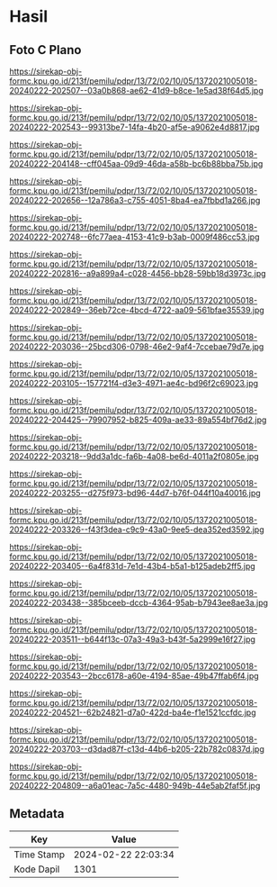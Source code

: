 # Hasil

## Foto C Plano

https://sirekap-obj-formc.kpu.go.id/213f/pemilu/pdpr/13/72/02/10/05/1372021005018-20240222-202507--03a0b868-ae62-41d9-b8ce-1e5ad38f64d5.jpg

https://sirekap-obj-formc.kpu.go.id/213f/pemilu/pdpr/13/72/02/10/05/1372021005018-20240222-202543--99313be7-14fa-4b20-af5e-a9062e4d8817.jpg

https://sirekap-obj-formc.kpu.go.id/213f/pemilu/pdpr/13/72/02/10/05/1372021005018-20240222-204148--cff045aa-09d9-46da-a58b-bc6b88bba75b.jpg

https://sirekap-obj-formc.kpu.go.id/213f/pemilu/pdpr/13/72/02/10/05/1372021005018-20240222-202656--12a786a3-c755-4051-8ba4-ea7fbbd1a266.jpg

https://sirekap-obj-formc.kpu.go.id/213f/pemilu/pdpr/13/72/02/10/05/1372021005018-20240222-202748--6fc77aea-4153-41c9-b3ab-0009f486cc53.jpg

https://sirekap-obj-formc.kpu.go.id/213f/pemilu/pdpr/13/72/02/10/05/1372021005018-20240222-202816--a9a899a4-c028-4456-bb28-59bb18d3973c.jpg

https://sirekap-obj-formc.kpu.go.id/213f/pemilu/pdpr/13/72/02/10/05/1372021005018-20240222-202849--36eb72ce-4bcd-4722-aa09-561bfae35539.jpg

https://sirekap-obj-formc.kpu.go.id/213f/pemilu/pdpr/13/72/02/10/05/1372021005018-20240222-203036--25bcd306-0798-46e2-9af4-7ccebae79d7e.jpg

https://sirekap-obj-formc.kpu.go.id/213f/pemilu/pdpr/13/72/02/10/05/1372021005018-20240222-203105--157721f4-d3e3-4971-ae4c-bd96f2c69023.jpg

https://sirekap-obj-formc.kpu.go.id/213f/pemilu/pdpr/13/72/02/10/05/1372021005018-20240222-204425--79907952-b825-409a-ae33-89a554bf76d2.jpg

https://sirekap-obj-formc.kpu.go.id/213f/pemilu/pdpr/13/72/02/10/05/1372021005018-20240222-203218--9dd3a1dc-fa6b-4a08-be6d-4011a2f0805e.jpg

https://sirekap-obj-formc.kpu.go.id/213f/pemilu/pdpr/13/72/02/10/05/1372021005018-20240222-203255--d275f973-bd96-44d7-b76f-044f10a40016.jpg

https://sirekap-obj-formc.kpu.go.id/213f/pemilu/pdpr/13/72/02/10/05/1372021005018-20240222-203326--f43f3dea-c9c9-43a0-9ee5-dea352ed3592.jpg

https://sirekap-obj-formc.kpu.go.id/213f/pemilu/pdpr/13/72/02/10/05/1372021005018-20240222-203405--6a4f831d-7e1d-43b4-b5a1-b125adeb2ff5.jpg

https://sirekap-obj-formc.kpu.go.id/213f/pemilu/pdpr/13/72/02/10/05/1372021005018-20240222-203438--385bceeb-dccb-4364-95ab-b7943ee8ae3a.jpg

https://sirekap-obj-formc.kpu.go.id/213f/pemilu/pdpr/13/72/02/10/05/1372021005018-20240222-203511--b644f13c-07a3-49a3-b43f-5a2999e16f27.jpg

https://sirekap-obj-formc.kpu.go.id/213f/pemilu/pdpr/13/72/02/10/05/1372021005018-20240222-203543--2bcc6178-a60e-4194-85ae-49b47ffab6f4.jpg

https://sirekap-obj-formc.kpu.go.id/213f/pemilu/pdpr/13/72/02/10/05/1372021005018-20240222-204521--62b24821-d7a0-422d-ba4e-f1e1521ccfdc.jpg

https://sirekap-obj-formc.kpu.go.id/213f/pemilu/pdpr/13/72/02/10/05/1372021005018-20240222-203703--d3dad87f-c13d-44b6-b205-22b782c0837d.jpg

https://sirekap-obj-formc.kpu.go.id/213f/pemilu/pdpr/13/72/02/10/05/1372021005018-20240222-204809--a6a01eac-7a5c-4480-949b-44e5ab2faf5f.jpg


## Metadata

| Key        | Value               |
| ---------- | ------------------- |
| Time Stamp | 2024-02-22 22:03:34 |
| Kode Dapil | 1301                |



